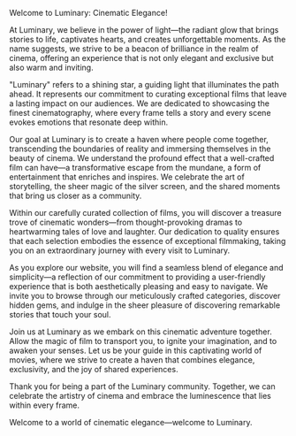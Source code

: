Welcome to Luminary: Cinematic Elegance!

At Luminary, we believe in the power of light—the radiant glow that brings stories to life, captivates hearts, and creates unforgettable moments. As the name suggests, we strive to be a beacon of brilliance in the realm of cinema, offering an experience that is not only elegant and exclusive but also warm and inviting.

"Luminary" refers to a shining star, a guiding light that illuminates the path ahead. It represents our commitment to curating exceptional films that leave a lasting impact on our audiences. We are dedicated to showcasing the finest cinematography, where every frame tells a story and every scene evokes emotions that resonate deep within.

Our goal at Luminary is to create a haven where people come together, transcending the boundaries of reality and immersing themselves in the beauty of cinema. We understand the profound effect that a well-crafted film can have—a transformative escape from the mundane, a form of entertainment that enriches and inspires. We celebrate the art of storytelling, the sheer magic of the silver screen, and the shared moments that bring us closer as a community.

Within our carefully curated collection of films, you will discover a treasure trove of cinematic wonders—from thought-provoking dramas to heartwarming tales of love and laughter. Our dedication to quality ensures that each selection embodies the essence of exceptional filmmaking, taking you on an extraordinary journey with every visit to Luminary.

As you explore our website, you will find a seamless blend of elegance and simplicity—a reflection of our commitment to providing a user-friendly experience that is both aesthetically pleasing and easy to navigate. We invite you to browse through our meticulously crafted categories, discover hidden gems, and indulge in the sheer pleasure of discovering remarkable stories that touch your soul.

Join us at Luminary as we embark on this cinematic adventure together. Allow the magic of film to transport you, to ignite your imagination, and to awaken your senses. Let us be your guide in this captivating world of movies, where we strive to create a haven that combines elegance, exclusivity, and the joy of shared experiences.

Thank you for being a part of the Luminary community. Together, we can celebrate the artistry of cinema and embrace the luminescence that lies within every frame.

Welcome to a world of cinematic elegance—welcome to Luminary.
